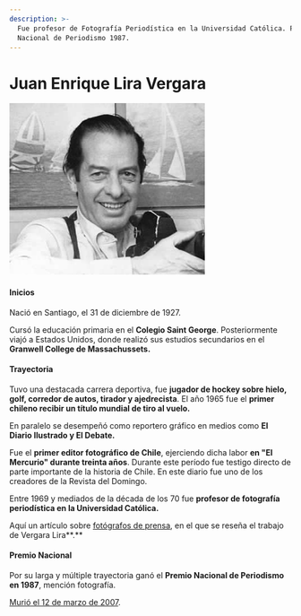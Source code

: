 ```yaml
---
description: >-
  Fue profesor de Fotografía Periodística en la Universidad Católica. Premio
  Nacional de Periodismo 1987.
---
```


# Juan Enrique Lira Vergara

![Juan Enrique Lira Vergara. Foto: Genealog&#xED;a Chilena.](../../.gitbook/assets/juanenriquelira.jpg)

#### Inicios

Nació en Santiago, el 31 de diciembre de 1927.

Cursó la educación primaria en el **Colegio Saint George**. Posteriormente viajó a Estados Unidos, donde realizó sus estudios secundarios en el **Granwell College de Massachussets.**

#### Trayectoria

Tuvo una destacada carrera deportiva, fue **jugador de hockey sobre hielo, golf, corredor de autos, tirador y ajedrecista**. El año 1965 fue el **primer chileno recibir un título mundial de tiro al vuelo.**

En paralelo se desempeñó como reportero gráfico en medios como **El Diario Ilustrado y El Debate.**

Fue el **primer editor fotográfico de Chile**, ejerciendo dicha labor **en "El Mercurio" durante treinta años**. Durante este período fue testigo directo de parte importante de la historia de Chile. En este diario fue uno de los creadores de la Revista del Domingo.

Entre 1969 y mediados de la década de los 70 fue **profesor de fotografía periodística en la Universidad Católica.**

Aquí un artículo sobre [fotógrafos de prensa](http://www.memoriachilena.gob.cl/archivos2/pdfs/MC0041728.pdf), en el que se reseña el trabajo de Vergara Lira**.**

#### Premio Nacional

Por su larga y múltiple trayectoria ganó el **Premio Nacional de Periodismo en 1987**, mención fotografía.

[Murió el 12 de marzo de 2007](https://www.emol.com/noticias/nacional/2007/03/13/248917/a-los-79-anos-murio-el-destacado-fotografo-juan-enrique-lira.html).



